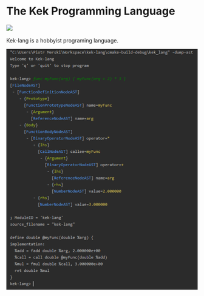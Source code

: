 # The Kek Programming Language

![](https://github.com/merskip/kek-lang/workflows/CI/badge.svg)

Kek-lang is a hobbyist programing language.

![Example of KeK-lang](kek-lang.png)


